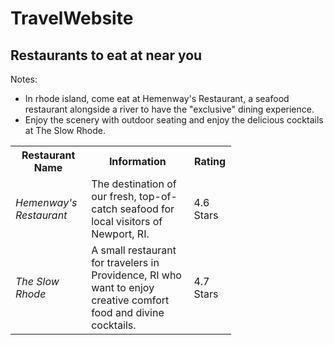 # TravelWebsite
<html>
<body>

<h2> Restaurants to eat at near you </h2>
Notes:
<ul>
<li>In rhode island, come eat at Hemenway's  Restaurant, a seafood restaurant alongside a river to have the "exclusive" dining experience.</li>
<li>Enjoy the scenery with outdoor seating and enjoy the delicious cocktails at The Slow Rhode.</li>
  
</ul>

<table style="width:70%">
  <tr>
    <th>Restaurant Name</th>
    <th>Information</th>
    <th>Rating</th>
  </tr>
  <tr> 
    <td><i>Hemenway's Restaurant</i></td>
    <td>The destination of our fresh, top-of-catch seafood for local visitors of Newport, RI.</td>
    <td>4.6 Stars</td>
  </tr>
  <tr>
    <td><i>The Slow Rhode</i></td>
    <td>A small restaurant for travelers in Providence, RI who want to enjoy creative comfort food and divine cocktails.</td>
    <td>4.7 Stars</td>
  </tr>
</table>

</body>
</html>

